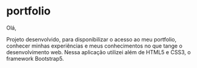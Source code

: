 # portfolio

Olá,

Projeto desenvolvido, para disponibilizar o acesso ao meu portfolio, conhecer minhas experiências e meus conhecimentos no que tange o desenvolvimento web.
Nessa aplicação utilizei além de HTML5 e CSS3, o framework Bootstrap5. 
